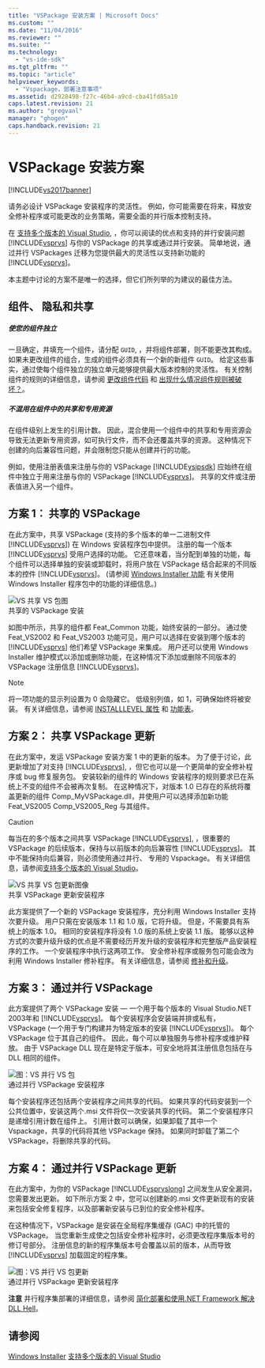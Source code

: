 ```yaml
---
title: "VSPackage 安装方案 | Microsoft Docs"
ms.custom: ""
ms.date: "11/04/2016"
ms.reviewer: ""
ms.suite: ""
ms.technology: 
  - "vs-ide-sdk"
ms.tgt_pltfrm: ""
ms.topic: "article"
helpviewer_keywords: 
  - "Vspackage，部署注意事项"
ms.assetid: d2928498-f27c-46b4-a9cd-cba41fd85a10
caps.latest.revision: 21
ms.author: "gregvanl"
manager: "ghogen"
caps.handback.revision: 21
---
```

# VSPackage 安装方案
[!INCLUDE[vs2017banner](../../code-quality/includes/vs2017banner.md)]

请务必设计 VSPackage 安装程序的灵活性。 例如，你可能需要在将来，释放安全修补程序或可能更改的业务策略，需要全面的并行版本控制支持。  
  
 在 [支持多个版本的 Visual Studio](../../extensibility/supporting-multiple-versions-of-visual-studio.md), ，你可以阅读的优点和支持的并行安装问题 [!INCLUDE[vsprvs](../../code-quality/includes/vsprvs_md.md)] 与你的 VSPackage 的共享或通过并行安装。 简单地说，通过并行 VSPackages 迁移为您提供最大的灵活性以支持新功能的 [!INCLUDE[vsprvs](../../code-quality/includes/vsprvs_md.md)]。  
  
 本主题中讨论的方案不是唯一的选择，但它们所列举的为建议的最佳方法。  
  
## 组件、 隐私和共享  
  
##### 使您的组件独立  
 一旦确定，并填充一个组件，请分配 `GUID`, ，并将组件部署，则不能更改其构成。 如果未更改组件的组合，生成的组件必须具有一个新的新组件 `GUID`。 给定这些事实，通过使每个组件独立的独立单元能够提供最大版本控制的灵活性。 有关控制组件的规则的详细信息，请参阅 [更改组件代码](http://msdn.microsoft.com/library/aa367849\(VS.85\).aspx) 和 [出现什么情况组件规则被破坏？](http://msdn.microsoft.com/library/aa372795\(VS.85\).aspx)。  
  
##### 不混用在组件中的共享和专用资源  
 在组件级别上发生的引用计数。 因此，混合使用一个组件中的共享和专用资源会导致无法更新专用资源，如可执行文件，而不会还覆盖共享的资源。 这种情况下创建的向后兼容性问题，并会限制您只能从创建并行的功能。  
  
 例如，使用注册表值来注册与你的 VSPackage [!INCLUDE[vsipsdk](../../extensibility/includes/vsipsdk_md.md)] 应始终在组件中独立于用来注册与你的 VSPackage [!INCLUDE[vsprvs](../../code-quality/includes/vsprvs_md.md)]。 共享的文件或注册表值进入另一个组件。  
  
## 方案 1︰ 共享的 VSPackage  
 在此方案中，共享 VSPackage \(支持的多个版本的单一二进制文件 [!INCLUDE[vsprvs](../../code-quality/includes/vsprvs_md.md)]\) 在 Windows 安装程序包中提供。 注册的每一个版本 [!INCLUDE[vsprvs](../../code-quality/includes/vsprvs_md.md)] 受用户选择的功能。 它还意味着，当分配到单独的功能，每个组件可以选择单独的安装或卸载时，将用户放在 VSPackage 结合起来的不同版本的控件 [!INCLUDE[vsprvs](../../code-quality/includes/vsprvs_md.md)]。 \(请参阅 [Windows Installer 功能](http://msdn.microsoft.com/library/aa372840\(VS.85\).aspx) 有关使用 Windows Installer 程序包中的功能的详细信息。\)  
  
 ![VS 共享 VS 包图](~/docs/extensibility/internals/media/vs_sharedpackage.gif "VS\_SharedPackage")  
共享的 VSPackage 安装  
  
 如图中所示，共享的组件都 Feat\_Common 功能，始终安装的一部分。 通过使 Feat\_VS2002 和 Feat\_VS2003 功能可见，用户可以选择在安装到哪个版本的 [!INCLUDE[vsprvs](../../code-quality/includes/vsprvs_md.md)] 他们希望 VSPackage 来集成。 用户还可以使用 Windows Installer 维护模式以添加或删除功能，在这种情况下添加或删除不同版本的 VSPackage 注册信息 [!INCLUDE[vsprvs](../../code-quality/includes/vsprvs_md.md)]。  
  
> [!NOTE]
>  将一项功能的显示列设置为 0 会隐藏它。 低级别列值，如 1，可确保始终将被安装。 有关详细信息，请参阅 [INSTALLLEVEL 属性](http://msdn.microsoft.com/library/aa369536\(VS.85\).aspx) 和 [功能表](http://msdn.microsoft.com/library/aa368585.aspx)。  
  
## 方案 2︰ 共享 VSPackage 更新  
 在此方案中，发运 VSPackage 安装方案 1 中的更新的版本。 为了便于讨论，此更新增加了对支持 [!INCLUDE[vsprvs](../../code-quality/includes/vsprvs_md.md)], ，但它也可以是一个更简单的安全修补程序或 bug 修复服务包。 安装较新的组件的 Windows 安装程序的规则要求已在系统上不变的组件不会被再次复制。 在这种情况下，对版本 1.0 已存在的系统将覆盖更新的组件 Comp\_MyVSPackage.dll，并使用户可以选择添加新功能 Feat\_VS2005 Comp\_VS2005\_Reg 与其组件。  
  
> [!CAUTION]
>  每当在的多个版本之间共享 VSPackage [!INCLUDE[vsprvs](../../code-quality/includes/vsprvs_md.md)], ，很重要的 VSPackage 的后续版本，保持与以前版本的向后兼容性 [!INCLUDE[vsprvs](../../code-quality/includes/vsprvs_md.md)]。 其中不能保持向后兼容，则必须使用通过并行、 专用的 Vspackage。 有关详细信息，请参阅[支持多个版本的 Visual Studio](../../extensibility/supporting-multiple-versions-of-visual-studio.md)。  
  
 ![VS 共享 VS 包更新图像](~/docs/extensibility/internals/media/vs_sharedpackageupdate.gif "VS\_SharedPackageUpdate")  
共享 VSPackage 更新安装程序  
  
 此方案提供了一个新的 VSPackage 安装程序，充分利用 Windows Installer 支持次要升级。 用户只需在安装版本 1.1 和 1.0 版，它将升级。 但是，不需要具有系统上的版本 1.0。 相同的安装程序将没有 1.0 版的系统上安装 1.1 版。 能够以这种方式的次要升级升级的优点是不需要经历开发升级的安装程序和完整版产品安装程序的工作。 一个安装程序中执行这两项工作。 安全修补程序或服务包可能会改为利用 Windows Installer 修补程序。 有关详细信息，请参阅 [修补和升级](http://msdn.microsoft.com/library/aa370579\(VS.85\).aspx)。  
  
## 方案 3︰ 通过并行 VSPackage  
 此方案提供了两个 VSPackage 安装 — 一个用于每个版本的 Visual Studio.NET 2003年和 [!INCLUDE[vsprvs](../../code-quality/includes/vsprvs_md.md)]。 每个安装程序会安装端并排或私有，VSPackage \(一个用于专门构建并为特定版本的安装 [!INCLUDE[vsprvs](../../code-quality/includes/vsprvs_md.md)]\)。 每个 VSPackage 位于其自己的组件。 因此，每个可以单独服务与修补程序或维护释放。 由于 VSPackage DLL 现在是特定于版本，可安全地将其注册信息包括在与 DLL 相同的组件。  
  
 ![图：VS 并行 VS 包](~/docs/extensibility/internals/media/vs_sbys_package.gif "VS\_SbyS\_Package")  
通过并行 VSPackage 安装程序  
  
 每个安装程序还包括两个安装程序之间共享的代码。 如果共享的代码安装到一个公共位置中，安装这两个.msi 文件将仅一次安装共享的代码。 第二个安装程序只是递增引用计数在组件上。 引用计数可以确保，如果卸载了其中一个 Vspackage，共享的代码将其他 VSPackage 保持。 如果同时卸载了第二个 VSPackage，将删除共享的代码。  
  
## 方案 4︰ 通过并行 VSPackage 更新  
 在此方案中，为你的 VSPackage [!INCLUDE[vsprvslong](../../code-quality/includes/vsprvslong_md.md)] 之间发生从安全漏洞，您需要发出更新。 如下所示方案 2 中，您可以创建新的.msi 文件更新现有的安装来包括安全修复程序，以及部署新安装与已到位的安全修补程序。  
  
 在这种情况下，VSPackage 是安装在全局程序集缓存 \(GAC\) 中的托管的 VSPackage。 当您重新生成使之包括安全修补程序时，必须更改程序集版本号的修订号部分。 注册信息的新的程序集版本号会覆盖以前的版本，从而导致 [!INCLUDE[vsprvs](../../code-quality/includes/vsprvs_md.md)] 加载固定的程序集。  
  
 ![图：VS 并行 VS 包更新](~/docs/extensibility/internals/media/vs_sbys_packageupdate.gif "VS\_SbyS\_PackageUpdate")  
通过并行 VSPackage 更新安装程序  
  
 **注意** 并行程序集部署的详细信息，请参阅 [简化部署和使用.NET Framework 解决 DLL Hell](http://msdn.microsoft.com/library/ms973843.aspx)。  
  
## 请参阅  
 [Windows Installer](http://msdn.microsoft.com/library/cc185688\(VS.85\).aspx)   
 [支持多个版本的 Visual Studio](../../extensibility/supporting-multiple-versions-of-visual-studio.md)